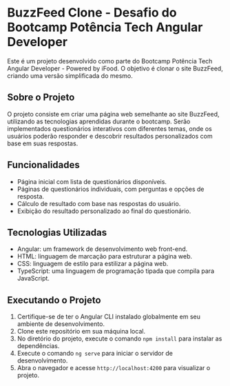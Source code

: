 # BuzzFeed Clone - Desafio do Bootcamp Potência Tech Angular Developer

Este é um projeto desenvolvido como parte do Bootcamp Potência Tech Angular Developer - Powered by iFood. O objetivo é clonar o site BuzzFeed, criando uma versão simplificada do mesmo.

## Sobre o Projeto

O projeto consiste em criar uma página web semelhante ao site BuzzFeed, utilizando as tecnologias aprendidas durante o bootcamp. Serão implementados questionários interativos com diferentes temas, onde os usuários poderão responder e descobrir resultados personalizados com base em suas respostas.

## Funcionalidades

- Página inicial com lista de questionários disponíveis.
- Páginas de questionários individuais, com perguntas e opções de resposta.
- Cálculo de resultado com base nas respostas do usuário.
- Exibição do resultado personalizado ao final do questionário.

## Tecnologias Utilizadas

- Angular: um framework de desenvolvimento web front-end.
- HTML: linguagem de marcação para estruturar a página web.
- CSS: linguagem de estilo para estilizar a página web.
- TypeScript: uma linguagem de programação tipada que compila para JavaScript.

## Executando o Projeto

1. Certifique-se de ter o Angular CLI instalado globalmente em seu ambiente de desenvolvimento.
2. Clone este repositório em sua máquina local.
3. No diretório do projeto, execute o comando `npm install` para instalar as dependências.
4. Execute o comando `ng serve` para iniciar o servidor de desenvolvimento.
5. Abra o navegador e acesse `http://localhost:4200` para visualizar o projeto.